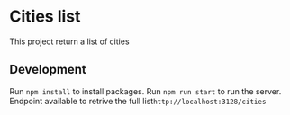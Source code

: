 # Cities list

This project return a list of cities

## Development
Run `npm install` to install packages.
Run `npm run start` to run the server.
Endpoint available to retrive the full list`http://localhost:3128/cities`
